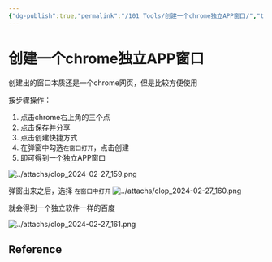 ```yaml
---
{"dg-publish":true,"permalink":"/101 Tools/创建一个chrome独立APP窗口/","tags":["chrome"],"noteIcon":"2","created":"2024-02-27T16:20:49+08:00","updated":"2024-03-19T11:19:46+08:00"}
---
```



# 创建一个chrome独立APP窗口

创建出的窗口本质还是一个chrome网页，但是比较方便使用

按步骤操作：
1. 点击chrome右上角的三个点
2. 点击保存并分享
3. 点击创建快捷方式
4. 在弹窗中勾选`在窗口打开`，点击创建
5. 即可得到一个独立APP窗口

![../attachs/clop_2024-02-27_159.png](/img/user/attachs/clop_2024-02-27_159.png)

弹窗出来之后，选择 `在窗口中打开`
![../attachs/clop_2024-02-27_160.png](/img/user/attachs/clop_2024-02-27_160.png)


就会得到一个独立软件一样的百度

![../attachs/clop_2024-02-27_161.png](/img/user/attachs/clop_2024-02-27_161.png)

## Reference
